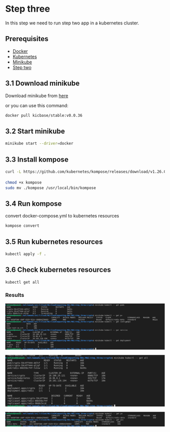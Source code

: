 # Step three

In this step we need to run step two app in a kubernetes cluster.

## Prerequisites

* [Docker](https://docs.docker.com/install/)
* [Kubernetes](https://kubernetes.io/docs/tasks/tools/install-kubectl/)
* [Minikube](https://kubernetes.io/docs/tasks/tools/install-minikube/)
* [Step two](../step_two/README.md)
  
## 3.1 Download minikube

Download minikube from [here](https://minikube.sigs.k8s.io/docs/start/)

or you can use this command:

```bash
docker pull kicbase/stable:v0.0.36
```

## 3.2 Start minikube

```bash
minikube start --driver=docker
```
## 3.3 Install kompose

```bash
curl -L https://github.com/kubernetes/kompose/releases/download/v1.26.0/kompose-linux-amd64 -o kompose

chmod +x kompose
sudo mv ./kompose /usr/local/bin/kompose
```

## 3.4 Run kompose 

convert docker-compose.yml to kubernetes resources

```bash
kompose convert
```

## 3.5 Run kubernetes resources

```bash
kubectl apply -f .
```

## 3.6 Check kubernetes resources

```bash
kubectl get all
```

### Results
![images](./images/step_three.png)

![images](./images/all.png)

![pv](./images/pv.png)


